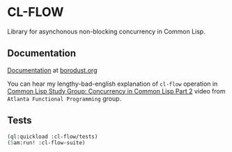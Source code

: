 # CL-FLOW

Library for asynchonous non-blocking concurrency in Common Lisp.


## Documentation
[Documentation](https://borodust.org/projects/cl-flow/) at [borodust.org](https://borodust.org)

You can hear my lengthy-bad-english explanation of `cl-flow` operation in
[Common Lisp Study Group: Concurrency in Common Lisp Part
2](https://youtu.be/nJ58pBCxdm8?t=548) video from `Atlanta Functional
Programming` group.

## Tests

```lisp
(ql:quickload :cl-flow/tests)
(5am:run! :cl-flow-suite)
```
